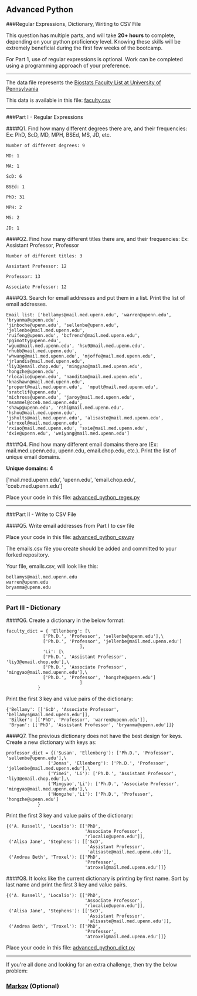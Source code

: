 ## Advanced Python    

###Regular Expressions, Dictionary, Writing to CSV File  

This question has multiple parts, and will take **20+ hours** to complete, depending on your python proficiency level.  Knowing these skills will be extremely beneficial during the first few weeks of the bootcamp.

For Part 1, use of regular expressions is optional.  Work can be completed using a programming approach of your preference. 

---

The data file represents the [Biostats Faculty List at University of Pennsylvania](http://www.med.upenn.edu/cceb/biostat/faculty.shtml)

This data is available in this file:  [faculty.csv](python/faculty.csv)

--- 

###Part I - Regular Expressions  


####Q1. Find how many different degrees there are, and their frequencies: Ex:  PhD, ScD, MD, MPH, BSEd, MS, JD, etc.
```
Number of different degrees: 9

MD: 1 

MA: 1 

ScD: 6 

BSEd: 1 

PhD: 31 

MPH: 2 

MS: 2 

JD: 1 
```

####Q2. Find how many different titles there are, and their frequencies:  Ex:  Assistant Professor, Professor
```
Number of different titles: 3

Assistant Professor: 12 

Professor: 13 

Associate Professor: 12 
```

####Q3. Search for email addresses and put them in a list.  Print the list of email addresses.
```
Email list: ['bellamys@mail.med.upenn.edu', 'warren@upenn.edu', 'bryanma@upenn.edu',  
'jinboche@upenn.edu', 'sellenbe@upenn.edu', 'jellenbe@mail.med.upenn.edu',  
'ruifeng@upenn.edu', 'bcfrench@mail.med.upenn.edu', 'pgimotty@upenn.edu',  
'wguo@mail.med.upenn.edu', 'hsu9@mail.med.upenn.edu', 'rhubb@mail.med.upenn.edu',  
'whwang@mail.med.upenn.edu', 'mjoffe@mail.med.upenn.edu', 'jrlandis@mail.med.upenn.edu',  
'liy3@email.chop.edu', 'mingyao@mail.med.upenn.edu', 'hongzhe@upenn.edu',  
'rlocalio@upenn.edu', 'nanditam@mail.med.upenn.edu', 'knashawn@mail.med.upenn.edu',  
'propert@mail.med.upenn.edu',  'mputt@mail.med.upenn.edu', 'sratclif@upenn.edu',  
'michross@upenn.edu', 'jaroy@mail.med.upenn.edu', 'msammel@cceb.med.upenn.edu',  
'shawp@upenn.edu', 'rshi@mail.med.upenn.edu', 'hshou@mail.med.upenn.edu',   
'jshults@mail.med.upenn.edu', 'alisaste@mail.med.upenn.edu', 'atroxel@mail.med.upenn.edu',  
'rxiao@mail.med.upenn.edu', 'sxie@mail.med.upenn.edu', 'dxie@upenn.edu', 'weiyang@mail.med.upenn.edu'] 
```

####Q4. Find how many different email domains there are (Ex:  mail.med.upenn.edu, upenn.edu, email.chop.edu, etc.).  Print the list of unique email domains.

**Unique domains: 4** 

['mail.med.upenn.edu', 'upenn.edu', 'email.chop.edu', 'cceb.med.upenn.edu']

Place your code in this file: [advanced_python_regex.py](python/advanced_python_regex.py)

---

###Part II - Write to CSV File

####Q5.  Write email addresses from Part I to csv file

Place your code in this file: [advanced_python_csv.py](python/advanced_python_csv.py)

The emails.csv file you create should be added and committed to your forked repository.

Your file, emails.csv, will look like this:
```
bellamys@mail.med.upenn.edu
warren@upenn.edu
bryanma@upenn.edu
```

---

### Part III - Dictionary

####Q6.  Create a dictionary in the below format:
```
faculty_dict = { 'Ellenberg': [\
              ['Ph.D.', 'Professor', 'sellenbe@upenn.edu'],\
              ['Ph.D.', 'Professor', 'jellenbe@mail.med.upenn.edu']
                            ],
              'Li': [\
              ['Ph.D.', 'Assistant Professor', 'liy3@email.chop.edu'],\
              ['Ph.D.', 'Associate Professor', 'mingyao@mail.med.upenn.edu'],\
              ['Ph.D.', 'Professor', 'hongzhe@upenn.edu']
                            ]
            }
```
Print the first 3 key and value pairs of the dictionary:
```
{'Bellamy': [['ScD', 'Associate Professor', 'bellamys@mail.med.upenn.edu']],  
 'Bilker': [['PhD', 'Professor', 'warren@upenn.edu']],  
 'Bryan': [['PhD', 'Assistant Professor', 'bryanma@upenn.edu']]}  
```
####Q7.  The previous dictionary does not have the best design for keys.  Create a new dictionary with keys as:

```
professor_dict = {('Susan', 'Ellenberg'): ['Ph.D.', 'Professor', 'sellenbe@upenn.edu'],\
                ('Jonas', 'Ellenberg'): ['Ph.D.', 'Professor', 'jellenbe@mail.med.upenn.edu'],\
                ('Yimei', 'Li'): ['Ph.D.', 'Assistant Professor', 'liy3@email.chop.edu'],\
                ('Mingyao','Li'): ['Ph.D.', 'Associate Professor', 'mingyao@mail.med.upenn.edu'],\
                ('Hongzhe','Li'): ['Ph.D.', 'Professor', 'hongzhe@upenn.edu']
            }
```

Print the first 3 key and value pairs of the dictionary:
```
{('A. Russell', 'Localio'): [['PhD',
                              'Associate Professor',
                              'rlocalio@upenn.edu']],  
 ('Alisa Jane', 'Stephens'): [['ScD',
                               'Assistant Professor',
                               'alisaste@mail.med.upenn.edu']],  
 ('Andrea Beth', 'Troxel'): [['PhD',
                              'Professor',
                              'atroxel@mail.med.upenn.edu']]}  
```
####Q8.  It looks like the current dictionary is printing by first name.  Sort by last name and print the first 3 key and value pairs.  
```
{('A. Russell', 'Localio'): [['PhD',
                              'Associate Professor',
                              'rlocalio@upenn.edu']],  
 ('Alisa Jane', 'Stephens'): [['ScD',
                               'Assistant Professor',
                               'alisaste@mail.med.upenn.edu']],  
 ('Andrea Beth', 'Troxel'): [['PhD',
                              'Professor',
                              'atroxel@mail.med.upenn.edu']]}  
```
Place your code in this file: [advanced_python_dict.py](python/advanced_python_dict.py)

--- 

If you're all done and looking for an extra challenge, then try the below problem:  

### [Markov](python/markov.py) (Optional)

